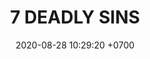 ---
layout: teamCard3
permalink: /team/:title.html
categories: LA2024JN LIN1 LIN2 LIN3 LIN4 LIN5 LIN6 LIN7 LIN8  LIN10 LIN11
maincover: /assets/logos/BDLF.png
puntosLJMAYO24: 17
date: 2020-08-28 10:29:20 +0700
title: 7 DEADLY SINS
route: /liga-naranja
tag: johto042024
color: black
puntosLJ202404: 12
grupo: sur
background: '#F16C38'
cover: /assets/backCard.png
team: 7DEADLY-SINS
ID: 7DS
puntos: 0
pj: 1
#PARTIDO 1
j1: RONDA 1
p1: LEGION P&S
pp1: 7DS
bg1: rock rock
r1: 
rr1: 
pt1: 0
pj1: 0
#PARTIDO 2
j2: RONDA 2
p2: 7DS
pp2: EK
bg2: rock rock
r2: 
rr2: 
pt2: 0
pj2: 0
#PARTIDO 3
j3: RONDA 3
p3: 7DS
pp3: STAR-TEC B
bg3: rock
r3: 
rr3: 
pt3: 0
pj3: 0
#PARTIDO 4
j4: RONDA 4
p4: POA GIRLS
pp4: 7DS
bg4: rock 
r4: 
rr4: 
pt4: 0
pj4: 0
#PARTIDO 5
j5: RONDA 5
p5: RISING STARS
pp5: 7DS
bg5: rock 
r5: 
rr5: 
pt5: 0
pj5: 0
#PARTIDO 6
j6: RONDA 6
p6: LOT
pp6: 7DS
bg6: rock 
r6: 3
rr6: 0
pt6: 0
pj6: 1 
#PARTIDO 7
j7: RONDA 7
p7:  LEGION MEW
pp7: 7DS
bg7: rock 
r7: 
rr7: 
pt7: 0
pj7: 0
#PARTIDO 8
j8: RONDA 8
p8:  7DS
pp8: TSA
bg8: rock 
rr8: 
r8: 
pt8: 0
pj8: 0
#PARTIDO 9
j9: RONDA 9
p9: 7DS
pp9: DESCANSO
bg9: rock
r9: 
rr9: 
pt9: 0
pj9: 0
#PARTIDO 10
j10: RONDA 10
p10: TA
pp10: 7DS
bg10: rock 
r10: 
rr10: 
pt10: 0
pj10: 0
#PARTIDO 11
j11: RONDA 11
p11: IL REBORN
pp11: 7DS
bg11: rock 
r11: 
rr11: 
pt11: 0
pj11: 0
hora: '21:10'
# pj: 11
# pt1: 1
# pt2: 3
# pt3: 2
# pt4: 3
# pt5: 0
# pt6: 3
# pt7: 0
# pt8: 1
# pt9: 0
# pt10: 1
# pt11: 3
# p1: ZODIAC
# r1: 2
# bg1: rock bg-warning
# rr1: 1
# pp1: DFS DMD
# p2: DFS DMD
# r2: 3
# rr2: 0
# bg2: rock bg-success
# pp2: MBO
# p3: DFS DMD
# r3: 2
# bg3: rock bg-info
# rr3: 1
# pp3: LAST BREATH
# p4:  DFS RUBY
# r4: 0
# bg4: rock bg-success
# rr4: 3
# pp4: DFS DMD
# p5:  no smite
# r5: 3
# bg5: rock bg-danger
# rr5: 0
# pp5: dfs dmd
# p6: jas
# r6: 0
# rr6: 3
# bg6: rock bg-success
# pp6: dfs dmd
# p7:  DFS DMD
# r7: 0
# rr7: 2
# bg7: rock bg-danger
# pp7: SOJ
# p8:  DFS DMD
# r8: 1
# bg8: rock bg-warning
# rr8: 2
# pp8: T. SATISFACTION
# p9:  DFS DMD
# r9: 0
# bg9: rock bg-danger
# rr9: 3
# pp9: S. VANGUARD
# p10:  HGO
# r10: 2
# rr10: 1
# bg10: rock bg-warning
# pp10: DFS DM
# p11: hg regios
# r11: 0
# rr11: 3
# bg11: rock bg-success
# pp11: dfs dmd
##torneos
rango: ACERO
bg: bg-johto 
torneo1: Lj my24
tps1: IN PROGRESS
tb1: card-johto
timg1: /assets/logos/LIGA-JOHTO.png
---